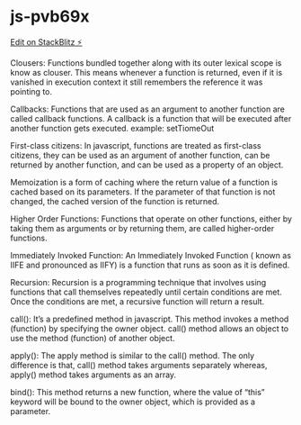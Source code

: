 # js-pvb69x

[Edit on StackBlitz ⚡️](https://stackblitz.com/edit/js-pvb69x)

Clousers: Functions bundled together along with its outer lexical scope is know as clouser. This means whenever a function is returned, even if it is vanished in execution context it still remembers the reference it was pointing to.

Callbacks: Functions that are used as an argument to another function are called callback functions. A callback is a function that will be executed after another function gets executed. example: setTiomeOut

First-class citizens: In javascript, functions are treated as first-class citizens, they can be used as an argument of another function, can be returned by another function, and can be used as a property of an object.

Memoization is a form of caching where the return value of a function is cached based on its parameters. If the parameter of that function is not changed, the cached version of the function is returned.

Higher Order Functions: Functions that operate on other functions, either by taking them as arguments or by returning them, are called higher-order functions.

Immediately Invoked Function: An Immediately Invoked Function ( known as IIFE and pronounced as IIFY) is a function that runs as soon as it is defined.

Recursion: Recursion is a programming technique that involves using functions that call themselves repeatedly until certain conditions are met. Once the conditions are met, a recursive function will return a result.

call(): It’s a predefined method in javascript.
This method invokes a method (function) by specifying the owner object.
call() method allows an object to use the method (function) of another object.

apply(): The apply method is similar to the call() method. The only difference is that, call() method takes arguments separately whereas, apply() method takes arguments as an array.

bind(): This method returns a new function, where the value of “this” keyword will be bound to the owner object, which is provided as a parameter.
